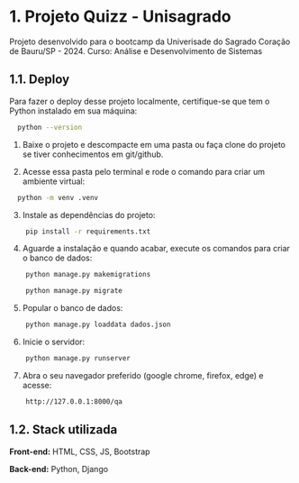 
# 1. Projeto Quizz - Unisagrado

Projeto desenvolvido para o bootcamp da Univerisade do Sagrado Coração de Bauru/SP - 2024.
Curso: Análise e Desenvolvimento de Sistemas

## 1.1. Deploy

Para fazer o deploy desse projeto localmente, certifique-se que tem o Python instalado em sua máquina:

```bash
  python --version
```

1. Baixe o projeto e descompacte em uma pasta ou faça clone do projeto se tiver conhecimentos em git/github.

2. Acesse essa pasta pelo terminal e rode o comando para criar um ambiente virtual:
```bash
  python -m venv .venv
```
3. Instale as dependências do projeto:
```bash
    pip install -r requirements.txt
```
4. Aguarde a instalação e quando acabar, execute os comandos para criar o banco de dados:
```bash
    python manage.py makemigrations
```
```bash
    python manage.py migrate
```

5. Popular o banco de dados:
```bash
    python manage.py loaddata dados.json
```
6. Inicie o servidor:
```bash
    python manage.py runserver
```
7. Abra o seu navegador preferido (google chrome, firefox, edge) e acesse:
```html
    http://127.0.0.1:8000/qa
```



## 1.2. Stack utilizada

**Front-end:** HTML, CSS, JS, Bootstrap

**Back-end:** Python, Django








